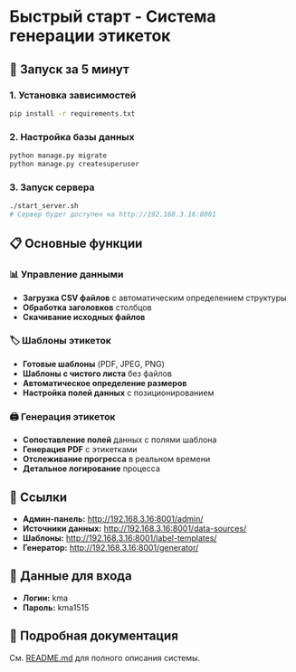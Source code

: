 # Быстрый старт - Система генерации этикеток

## 🚀 Запуск за 5 минут

### 1. Установка зависимостей
```bash
pip install -r requirements.txt
```

### 2. Настройка базы данных
```bash
python manage.py migrate
python manage.py createsuperuser
```

### 3. Запуск сервера
```bash
./start_server.sh
# Сервер будет доступен на http://192.168.3.16:8001
```

## 📋 Основные функции

### 📊 Управление данными
- **Загрузка CSV файлов** с автоматическим определением структуры
- **Обработка заголовков** столбцов
- **Скачивание исходных файлов**

### 🏷️ Шаблоны этикеток
- **Готовые шаблоны** (PDF, JPEG, PNG)
- **Шаблоны с чистого листа** без файлов
- **Автоматическое определение размеров**
- **Настройка полей данных** с позиционированием

### 🖨️ Генерация этикеток
- **Сопоставление полей** данных с полями шаблона
- **Генерация PDF** с этикетками
- **Отслеживание прогресса** в реальном времени
- **Детальное логирование** процесса

## 🔗 Ссылки

- **Админ-панель:** http://192.168.3.16:8001/admin/
- **Источники данных:** http://192.168.3.16:8001/data-sources/
- **Шаблоны:** http://192.168.3.16:8001/label-templates/
- **Генератор:** http://192.168.3.16:8001/generator/

## 👤 Данные для входа
- **Логин:** kma
- **Пароль:** kma1515

## 📖 Подробная документация
См. [README.md](README.md) для полного описания системы.
